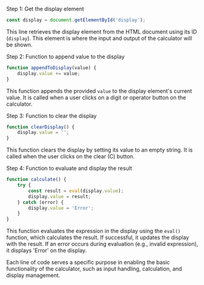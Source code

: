 Step 1: Get the display element
```javascript
const display = document.getElementById('display');
```
This line retrieves the display element from the HTML document using its ID (`display`). This element is where the input and output of the calculator will be shown.

Step 2: Function to append value to the display
```javascript
function appendToDisplay(value) {
    display.value += value;
}
```
This function appends the provided `value` to the display element's current value. It is called when a user clicks on a digit or operator button on the calculator.

Step 3: Function to clear the display
```javascript
function clearDisplay() {
    display.value = '';
}
```
This function clears the display by setting its value to an empty string. It is called when the user clicks on the clear (C) button.

Step 4: Function to evaluate and display the result
```javascript
function calculate() {
    try {
        const result = eval(display.value);
        display.value = result;
    } catch (error) {
        display.value = 'Error';
    }
}
```
This function evaluates the expression in the display using the `eval()` function, which calculates the result. If successful, it updates the display with the result. If an error occurs during evaluation (e.g., invalid expression), it displays 'Error' on the display.

Each line of code serves a specific purpose in enabling the basic functionality of the calculator, such as input handling, calculation, and display management.